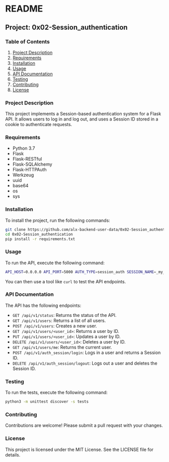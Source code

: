 README
======

Project: 0x02-Session_authentication
---------------------------

### Table of Contents

1. [Project Description](#project-description)
2. [Requirements](#requirements)
3. [Installation](#installation)
4. [Usage](#usage)
5. [API Documentation](#api-documentation)
6. [Testing](#testing)
7. [Contributing](#contributing)
8. [License](#license)

### Project Description

This project implements a Session-based authentication system for a Flask API. It allows users to log in and log out, and uses a Session ID stored in a cookie to authenticate requests.

### Requirements

* Python 3.7
* Flask
* Flask-RESTful
* Flask-SQLAlchemy
* Flask-HTTPAuth
* Werkzeug
* uuid
* base64
* os
* sys

### Installation

To install the project, run the following commands:

```bash
git clone https://github.com/alx-backend-user-data/0x02-Session_authentication.git
cd 0x02-Session_authentication
pip install -r requirements.txt
```

### Usage

To run the API, execute the following command:

```bash
API_HOST=0.0.0.0 API_PORT=5000 AUTH_TYPE=session_auth SESSION_NAME=_my_session_id python3 -m api.v1.app
```

You can then use a tool like `curl` to test the API endpoints.

### API Documentation

The API has the following endpoints:

* `GET /api/v1/status`: Returns the status of the API.
* `GET /api/v1/users`: Returns a list of all users.
* `POST /api/v1/users`: Creates a new user.
* `GET /api/v1/users/<user_id>`: Returns a user by ID.
* `PUT /api/v1/users/<user_id>`: Updates a user by ID.
* `DELETE /api/v1/users/<user_id>`: Deletes a user by ID.
* `GET /api/v1/users/me`: Returns the current user.
* `POST /api/v1/auth_session/login`: Logs in a user and returns a Session ID.
* `DELETE /api/v1/auth_session/logout`: Logs out a user and deletes the Session ID.

### Testing

To run the tests, execute the following command:

```bash
python3 -m unittest discover -s tests
```

### Contributing

Contributions are welcome! Please submit a pull request with your changes.

### License

This project is licensed under the MIT License. See the LICENSE file for details.
